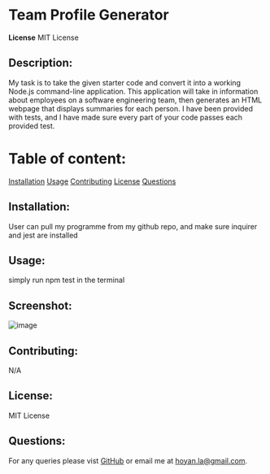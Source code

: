 # Team Profile Generator
  **License** MIT License
  
  ## Description:
  My task is to take the given starter code and convert it into a working Node.js command-line application. This application will take in information about employees on a software engineering team, then generates an HTML webpage that displays summaries for each person. I have been provided with tests, and I have made sure every part of your code passes each provided test.


  # Table of content:
  [Installation](#installation)
  [Usage](#usage)
  [Contributing](#contributing)
  [License](#license)
  [Questions](#questions)

  ## Installation:
  User can pull my programme from my github repo, and make sure inquirer and jest are installed

  ## Usage:
  simply run npm test in the terminal

  ## Screenshot:
![image](https://github.com/leeathena/Team-profile-generator/assets/149600986/dbc1340f-733e-4b75-96ac-3cc4eded7208)


  ## Contributing:
  N/A

  ## License:
  MIT License

  ## Questions:
  For any queries please vist [GitHub](https://github.com/leeathena) or email me at [hoyan.la@gmail.com](mailto:hoyan.la@gmail.com).

